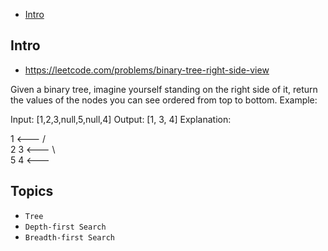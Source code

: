 - [Intro](#intro)

## Intro

- https://leetcode.com/problems/binary-tree-right-side-view

Given a binary tree, imagine yourself standing on the right side of it, return the values of the nodes you can see ordered from top to bottom.
Example:

Input: [1,2,3,null,5,null,4]
Output: [1, 3, 4]
Explanation:

   1            <---
 /   \
2     3         <---
 \     \
  5     4       <---


## Topics

- `Tree`
- `Depth-first Search`
- `Breadth-first Search`


